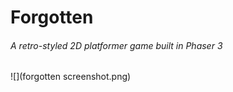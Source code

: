 # Forgotten

###### A retro-styled 2D platformer game built in Phaser 3

![](forgotten screenshot.png)
